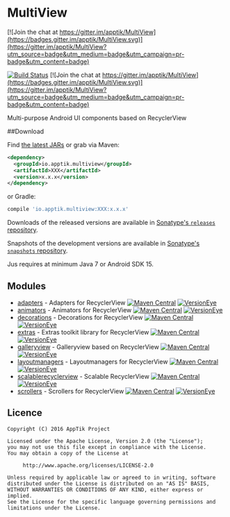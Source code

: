 # MultiView

[![Join the chat at https://gitter.im/apptik/MultiView](https://badges.gitter.im/apptik/MultiView.svg)](https://gitter.im/apptik/MultiView?utm_source=badge&utm_medium=badge&utm_campaign=pr-badge&utm_content=badge)

[![Build Status](https://travis-ci.org/apptik/MultiView.svg?branch=master)](https://travis-ci.org/apptik/MultiView)
[![Join the chat at https://gitter.im/apptik/MultiView](https://badges.gitter.im/apptik/MultiView.svg)](https://gitter.im/apptik/MultiView?utm_source=badge&utm_medium=badge&utm_campaign=pr-badge&utm_content=badge)

Multi-purpose Android UI components based on RecyclerView

##Download

Find [the latest JARs][mvn] or grab via Maven:
```xml
<dependency>
  <groupId>io.apptik.multiview</groupId>
  <artifactId>XXX</artifactId>
  <version>x.x.x</version>
</dependency>
```
or Gradle:
```groovy
compile 'io.apptik.multiview:XXX:x.x.x'
```

Downloads of the released versions are available in [Sonatype's `releases` repository][release].

Snapshots of the development versions are available in [Sonatype's `snapshots` repository][snap].

Jus requires at minimum Java 7 or Android SDK 15.


## Modules
* [adapters][adapters] - Adapters for RecyclerView
[![Maven Central](https://img.shields.io/maven-central/v/io.apptik.multiview/adapters.svg?style=flat)](https://maven-badges.herokuapp.com/maven-central/io.apptik.multiview/adapters)
[![VersionEye](https://www.versioneye.com/java/io.apptik.multiview:adapters/badge.svg)](https://www.versioneye.com/java/io.apptik.multiview:adapters)
* [animators][animators] - Animators for RecyclerView
[![Maven Central](https://img.shields.io/maven-central/v/io.apptik.multiview/animators.svg?style=flat)](https://maven-badges.herokuapp.com/maven-central/io.apptik.multiview/animators)
[![VersionEye](https://www.versioneye.com/java/io.apptik.multiview:animators/badge.svg)](https://www.versioneye.com/java/io.apptik.multiview:animators)
* [decorations][decorations] - Decorations for RecyclerView
[![Maven Central](https://img.shields.io/maven-central/v/io.apptik.multiview/decorations.svg?style=flat)](https://maven-badges.herokuapp.com/maven-central/io.apptik.multiview/decorations)
[![VersionEye](https://www.versioneye.com/java/io.apptik.multiview:decorations/badge.svg)](https://www.versioneye.com/java/io.apptik.multiview:decorations)
* [extras][extras] - Extras toolkit library for RecyclerView
[![Maven Central](https://img.shields.io/maven-central/v/io.apptik.multiview/extras.svg?style=flat)](https://maven-badges.herokuapp.com/maven-central/io.apptik.multiview/extras)
[![VersionEye](https://www.versioneye.com/java/io.apptik.multiview:extras/badge.svg)](https://www.versioneye.com/java/io.apptik.multiview:extras)
* [galleryview][galleryview] - Galleryview based on RecyclerView
[![Maven Central](https://img.shields.io/maven-central/v/io.apptik.multiview/galleryview.svg?style=flat)](https://maven-badges.herokuapp.com/maven-central/io.apptik.multiview/galleryview)
[![VersionEye](https://www.versioneye.com/java/io.apptik.multiview:galleryview/badge.svg)](https://www.versioneye.com/java/io.apptik.multiview:galleryview)
* [layoutmanagers][layoutmanagers] - Layoutmanagers for RecyclerView
[![Maven Central](https://img.shields.io/maven-central/v/io.apptik.multiview/layoutmanagers.svg?style=flat)](https://maven-badges.herokuapp.com/maven-central/io.apptik.multiview/layoutmanagers)
[![VersionEye](https://www.versioneye.com/java/io.apptik.multiview:layoutmanagers/badge.svg)](https://www.versioneye.com/java/io.apptik.multiview:layoutmanagers)
* [scalablerecyclerview][scalablerecyclerview] - Scalable RecyclerView
[![Maven Central](https://img.shields.io/maven-central/v/io.apptik.multiview/scalablerecyclerview.svg?style=flat)](https://maven-badges.herokuapp.com/maven-central/io.apptik.multiview/scalablerecyclerview)
[![VersionEye](https://www.versioneye.com/java/io.apptik.multiview:scalablerecyclerview/badge.svg)](https://www.versioneye.com/java/io.apptik.multiview:scalablerecyclerview)
* [scrollers][scrollers] - Scrollers for RecyclerView
[![Maven Central](https://img.shields.io/maven-central/v/io.apptik.multiview/scrollers.svg?style=flat)](https://maven-badges.herokuapp.com/maven-central/io.apptik.multiview/scrollers)
[![VersionEye](https://www.versioneye.com/java/io.apptik.multiview:scrollers/badge.svg)](https://www.versioneye.com/java/io.apptik.multiview:scrollers)

## Licence

    Copyright (C) 2016 AppTik Project

    Licensed under the Apache License, Version 2.0 (the "License");
    you may not use this file except in compliance with the License.
    You may obtain a copy of the License at

         http://www.apache.org/licenses/LICENSE-2.0

    Unless required by applicable law or agreed to in writing, software
    distributed under the License is distributed on an "AS IS" BASIS,
    WITHOUT WARRANTIES OR CONDITIONS OF ANY KIND, either express or implied.
    See the License for the specific language governing permissions and
    limitations under the License.

 [mvn]: http://search.maven.org/#search|ga|1|io.apptik.multiview
 [release]: https://oss.sonatype.org/content/repositories/releases/io/apptik/multiview/
 [snap]: https://oss.sonatype.org/content/repositories/snapshots/io/apptik/multiview/
 [adapters]: https://github.com/apptik/multiview/tree/master/adapters
 [animators]: https://github.com/apptik/multiview/tree/master/animators
 [decorations]: https://github.com/apptik/multiview/tree/master/decorations
 [extras]: https://github.com/apptik/multiview/tree/master/extras
 [galleryview]: https://github.com/apptik/multiview/tree/master/galleryview
 [layoutmanagers]: https://github.com/apptik/multiview/tree/master/layoutmanagers
 [scalablerecyclerview]: https://github.com/apptik/multiview/tree/master/scalablerecyclerview
 [scrollers]: https://github.com/apptik/multiview/tree/master/scrollers
